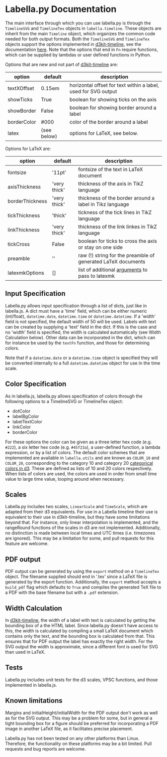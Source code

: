 Labella.py Documentation
========================

The main interface through which you can use labella.py is through the 
`TimelineSVG` and `TimelineTex` objects in `labella.timeline`. These objects 
are inherit from the main `Timeline` object, which organizes the common code 
needed for both output formats. Both the `TimelineSVG` and `TimelineTex` 
objects support the options implemented in 
[d3kit-timeline](https://github.com/kristw/d3kit-timeline), see the 
documentation 
[here](https://github.com/kristw/d3kit-timeline/blob/master/docs/api.md). Note 
that the options that end in `Fn` require functions, which can be supplied by 
lambdas or user defined functions in Python.

Options that are new and not part of 
[d3kit-timeline](https://github.com/kristw/d3kit-timeline) are:

| option | default | description |
| ------ | ------- | ----------- |
| textXOffset | 0.15em | horizontal offset for text within a label, used for SVG output |
| showTicks | True | boolean for showing ticks on the axis |
| showBorder | False | boolean for showing border around a label |
| borderColor | #000 | color of the border around a label |
| latex | (see below) | options for LaTeX, see below. |

Options for LaTeX are:

| option | default | description |
| ------ | ------- | ----------- |
| fontsize | '11pt' | fontsize of the text in LaTeX document |
| axisThickness | 'very thick' | thickness of the axis in TikZ language |
| borderThickness | 'very thick' | thickness of the border around a label in Tikz language |
| tickThickness | 'thick' | tickness of the tick lines in TikZ language |
| linkThickness | 'very thick' | thickness of the link linkes in TikZ language |
| tickCross | False | boolean for ticks to cross the axis or stay on one side |
| preamble | '' | raw (!) string for the preamble of generated LaTeX documents |
| latexmkOptions | [] | list of additional [arguments](https://man.cx/latexmk#heading4) to pass to latexmk |

Input Specification
-------------------

Labella.py allows input specification through a list of dicts, just like in 
labella.js. A dict must have a 'time' field, which can be either numeric 
(int/float), `datetime.date`, `datetime.time` or `datetime.datetime`. If a 
'width' field is not specified, the default width of 50 will be used. Labels 
with text can be created by supplying a 'text' field in the dict. If this is 
the case and no 'width' field is specified, the width is calculated 
automatically (see Width Calculation below). Other data can be incorporated in 
the dict, which can for instance be used by the `textFn` function, and those 
for determining colors.

Note that if a `datetime.date` or a `datetime.time` object is specified they 
will be converted internally to a full `datetime.datetime` object for use in 
the time scale.

Color Specification
-------------------

As in labella.js, labella.py allows specification of colors through the 
following options to a TimelineSVG or TimelineTex object:

- dotColor
- labelBgColor
- labelTextColor
- linkColor
- borderColor

For these options the color can be given as a three letter hex code (e.g. 
`#222`), a six letter hex code (e.g. `#45f23a`), a user-defined function, a 
lambda expression, or by a list of colors. The default color schemes that are 
implemented are available in `labella.utils` and are known as `COLOR_10` and 
`COLOR_20`, corresponding to the category 10 and category 20 [categorical 
colors in d3](https://github.com/mbostock/d3/wiki/Ordinal-Scales). These are 
defined as lists of 10 and 20 colors respectively. When lists of colors are 
used, the colors are used in order from small time value to large time value, 
looping around when necessary.

Scales
------

Labella.py includes two scales, `LinearScale` and `TimeScale`, which are 
adapted from their d3 equivalents. For use in a Labella timeline their use is 
equivalent to their use in d3kit-timeline, but they have some limitations 
beyond that. For instance, only linear interpolation is implemented, and the 
rangeRound functions of the scales in d3 are not implemented. Additionally, no 
distinction is made between local times and UTC times (i.e. timezones are 
ignored).  This may be a limitation for some, and pull requests for this 
feature are welcome.

PDF output
----------

PDF output can be generated by using the `export` method on a `TimelineTex` 
object. The filename supplied should end in '.tex' since a LaTeX file is 
generated by the export function. Additionally, the `export` method accepts a 
`build_pdf` flag which defaults to `True` and compiles the generated TeX file 
to a PDF with the base filename but with a `.pdf` extension.

Width Calculation
-----------------

In [d3kit-timeline](https://github.com/kristw/d3kit-timeline), the width of a 
label with text is calculated by getting the bounding box of a the HTML label. 
Since labella.py doesn't have access to this, the width is calculated by 
compiling a small LaTeX document which contains only the text, and the 
bounding box is calculated from that. This ensures that for PDF output the 
label has exactly the right width. For the SVG output the width is 
approximate, since a different font is used for SVG than used in LaTeX.

Tests
-----

Labella.py includes unit tests for the d3 scales, VPSC functions, and those 
implemented in labella.js.

Known limitations
-----------------

Margins and initialHeight/initialWidth for the PDF output don't work as well 
as for the SVG output. This may be a problem for some, but in general a tight 
bounding box for a figure should be preferred for incorporating a PDF image in 
another LaTeX file, as it facilitates precise placement.

Labella.py has not been tested on any other platforms than Linux. Therefore, 
the functionality on these platforms may be a bit limited. Pull requests and 
bug reports are welcome.
